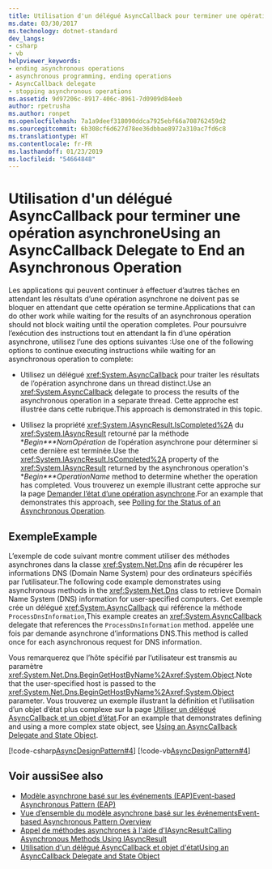 ```yaml
---
title: Utilisation d'un délégué AsyncCallback pour terminer une opération asynchrone
ms.date: 03/30/2017
ms.technology: dotnet-standard
dev_langs:
- csharp
- vb
helpviewer_keywords:
- ending asynchronous operations
- asynchronous programming, ending operations
- AsyncCallback delegate
- stopping asynchronous operations
ms.assetid: 9d97206c-8917-406c-8961-7d0909d84eeb
author: rpetrusha
ms.author: ronpet
ms.openlocfilehash: 7a1a9deef318090ddca7925ebf66a708762459d2
ms.sourcegitcommit: 6b308cf6d627d78ee36dbbae8972a310ac7fd6c8
ms.translationtype: HT
ms.contentlocale: fr-FR
ms.lasthandoff: 01/23/2019
ms.locfileid: "54664848"
---
```

# <a name="using-an-asynccallback-delegate-to-end-an-asynchronous-operation"></a><span data-ttu-id="b8a05-102">Utilisation d'un délégué AsyncCallback pour terminer une opération asynchrone</span><span class="sxs-lookup"><span data-stu-id="b8a05-102">Using an AsyncCallback Delegate to End an Asynchronous Operation</span></span>
<span data-ttu-id="b8a05-103">Les applications qui peuvent continuer à effectuer d’autres tâches en attendant les résultats d’une opération asynchrone ne doivent pas se bloquer en attendant que cette opération se termine.</span><span class="sxs-lookup"><span data-stu-id="b8a05-103">Applications that can do other work while waiting for the results of an asynchronous operation should not block waiting until the operation completes.</span></span> <span data-ttu-id="b8a05-104">Pour poursuivre l’exécution des instructions tout en attendant la fin d’une opération asynchrone, utilisez l’une des options suivantes :</span><span class="sxs-lookup"><span data-stu-id="b8a05-104">Use one of the following options to continue executing instructions while waiting for an asynchronous operation to complete:</span></span>  
  
-   <span data-ttu-id="b8a05-105">Utilisez un délégué <xref:System.AsyncCallback> pour traiter les résultats de l’opération asynchrone dans un thread distinct.</span><span class="sxs-lookup"><span data-stu-id="b8a05-105">Use an <xref:System.AsyncCallback> delegate to process the results of the asynchronous operation in a separate thread.</span></span> <span data-ttu-id="b8a05-106">Cette approche est illustrée dans cette rubrique.</span><span class="sxs-lookup"><span data-stu-id="b8a05-106">This approach is demonstrated in this topic.</span></span>  
  
-   <span data-ttu-id="b8a05-107">Utilisez la propriété <xref:System.IAsyncResult.IsCompleted%2A> du <xref:System.IAsyncResult> retourné par la méthode \**Begin\*\*\*NomOpération* de l’opération asynchrone pour déterminer si cette dernière est terminée.</span><span class="sxs-lookup"><span data-stu-id="b8a05-107">Use the <xref:System.IAsyncResult.IsCompleted%2A> property of the <xref:System.IAsyncResult> returned by the asynchronous operation's \**Begin\*\*\*OperationName* method to determine whether the operation has completed.</span></span> <span data-ttu-id="b8a05-108">Vous trouverez un exemple illustrant cette approche sur la page [Demander l’état d’une opération asynchrone](../../../docs/standard/asynchronous-programming-patterns/polling-for-the-status-of-an-asynchronous-operation.md).</span><span class="sxs-lookup"><span data-stu-id="b8a05-108">For an example that demonstrates this approach, see [Polling for the Status of an Asynchronous Operation](../../../docs/standard/asynchronous-programming-patterns/polling-for-the-status-of-an-asynchronous-operation.md).</span></span>  
  
## <a name="example"></a><span data-ttu-id="b8a05-109">Exemple</span><span class="sxs-lookup"><span data-stu-id="b8a05-109">Example</span></span>  
 <span data-ttu-id="b8a05-110">L’exemple de code suivant montre comment utiliser des méthodes asynchrones dans la classe <xref:System.Net.Dns> afin de récupérer les informations DNS (Domain Name System) pour des ordinateurs spécifiés par l’utilisateur.</span><span class="sxs-lookup"><span data-stu-id="b8a05-110">The following code example demonstrates using asynchronous methods in the <xref:System.Net.Dns> class to retrieve Domain Name System (DNS) information for user-specified computers.</span></span> <span data-ttu-id="b8a05-111">Cet exemple crée un délégué <xref:System.AsyncCallback> qui référence la méthode `ProcessDnsInformation`,</span><span class="sxs-lookup"><span data-stu-id="b8a05-111">This example creates an <xref:System.AsyncCallback> delegate that references the `ProcessDnsInformation` method.</span></span> <span data-ttu-id="b8a05-112">appelée une fois par demande asynchrone d’informations DNS.</span><span class="sxs-lookup"><span data-stu-id="b8a05-112">This method is called once for each asynchronous request for DNS information.</span></span>  
  
 <span data-ttu-id="b8a05-113">Vous remarquerez que l’hôte spécifié par l’utilisateur est transmis au paramètre <xref:System.Net.Dns.BeginGetHostByName%2A><xref:System.Object>.</span><span class="sxs-lookup"><span data-stu-id="b8a05-113">Note that the user-specified host is passed to the <xref:System.Net.Dns.BeginGetHostByName%2A><xref:System.Object> parameter.</span></span> <span data-ttu-id="b8a05-114">Vous trouverez un exemple illustrant la définition et l’utilisation d’un objet d’état plus complexe sur la page [Utiliser un délégué AsyncCallback et un objet d’état](../../../docs/standard/asynchronous-programming-patterns/using-an-asynccallback-delegate-and-state-object.md).</span><span class="sxs-lookup"><span data-stu-id="b8a05-114">For an example that demonstrates defining and using a more complex state object, see [Using an AsyncCallback Delegate and State Object](../../../docs/standard/asynchronous-programming-patterns/using-an-asynccallback-delegate-and-state-object.md).</span></span>  
  
 [!code-csharp[AsyncDesignPattern#4](../../../samples/snippets/csharp/VS_Snippets_CLR/AsyncDesignPattern/CS/AsyncDelegateNoStateObject.cs#4)]
 [!code-vb[AsyncDesignPattern#4](../../../samples/snippets/visualbasic/VS_Snippets_CLR/AsyncDesignPattern/VB/AsyncDelegateNoState.vb#4)]  
  
## <a name="see-also"></a><span data-ttu-id="b8a05-115">Voir aussi</span><span class="sxs-lookup"><span data-stu-id="b8a05-115">See also</span></span>

- [<span data-ttu-id="b8a05-116">Modèle asynchrone basé sur les événements (EAP)</span><span class="sxs-lookup"><span data-stu-id="b8a05-116">Event-based Asynchronous Pattern (EAP)</span></span>](../../../docs/standard/asynchronous-programming-patterns/event-based-asynchronous-pattern-eap.md)
- [<span data-ttu-id="b8a05-117">Vue d’ensemble du modèle asynchrone basé sur les événements</span><span class="sxs-lookup"><span data-stu-id="b8a05-117">Event-based Asynchronous Pattern Overview</span></span>](../../../docs/standard/asynchronous-programming-patterns/event-based-asynchronous-pattern-overview.md)
- [<span data-ttu-id="b8a05-118">Appel de méthodes asynchrones à l'aide d'IAsyncResult</span><span class="sxs-lookup"><span data-stu-id="b8a05-118">Calling Asynchronous Methods Using IAsyncResult</span></span>](../../../docs/standard/asynchronous-programming-patterns/calling-asynchronous-methods-using-iasyncresult.md)
- [<span data-ttu-id="b8a05-119">Utilisation d'un délégué AsyncCallback et objet d'état</span><span class="sxs-lookup"><span data-stu-id="b8a05-119">Using an AsyncCallback Delegate and State Object</span></span>](../../../docs/standard/asynchronous-programming-patterns/using-an-asynccallback-delegate-and-state-object.md)
